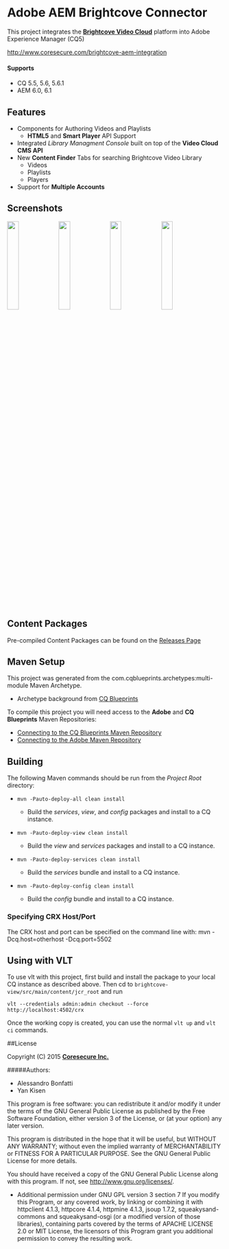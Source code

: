 Adobe AEM Brightcove Connector
==============================

This project integrates the **[Brightcove Video Cloud](http://docs.brightcove.com/en/video-cloud/ )** platform into Adobe Experience Manager (CQ5)

<http://www.coresecure.com/brightcove-aem-integration>
#### Supports
 - CQ 5.5, 5.6, 5.6.1
 - AEM 6.0, 6.1

## Features
- Components for Authoring Videos and Playlists
   - **HTML5** and **Smart Player** API Support
- Integrated *Library Managment Console* built on top of the **Video Cloud CMS API**
- New **Content Finder** Tabs for searching Brightcove Video Library
   - Videos
   - Playlists
   - Players
- Support for **Multiple Accounts**

## Screenshots
<img src="https://cloud.githubusercontent.com/assets/1116995/11013626/17a9f018-84e3-11e5-8038-b7541751af06.png" width="23%"></img> 
<img src="https://cloud.githubusercontent.com/assets/1116995/11013713/48651914-84e6-11e5-8b25-6e203168726c.png" width="23%"></img>
<img src="https://cloud.githubusercontent.com/assets/1116995/11013720/7d8310f6-84e6-11e5-9eb0-d44041e4d73b.png" width="23%"></img>
<img src="https://cloud.githubusercontent.com/assets/1116995/11013721/852384ee-84e6-11e5-9fae-1ec0a69266a9.png" width="23%" class="player"></img> 

## Content Packages

Pre-compiled Content Packages can be found on the [Releases Page](https://github.com/coresecure/Adobe-CQ5-Brightcove-Connector/releases)

## Maven Setup

This project was generated from the com.cqblueprints.archetypes:multi-module Maven Archetype.
- Archetype background from [CQ Blueprints](http://www.cqblueprints.com/setup/maven.html)

To compile this project you will need access to the **Adobe** and **CQ Blueprints** Maven Repositories:
- [Connecting to the CQ Blueprints Maven Repository](http://www.cqblueprints.com/setup/cqmavenrepo.html)
- [Connecting to the Adobe Maven Repository](http://www.cqblueprints.com/setup/adobemavenrepo.html)


## Building

The following Maven commands should be run from the *Project Root* directory:

- ``mvn -Pauto-deploy-all clean install``
   - Build the *services*, *view*, and *config* packages and install to a CQ instance.

- ``mvn -Pauto-deploy-view clean install``
   - Build the *view* and *services* packages and install to a CQ instance.

- ``mvn -Pauto-deploy-services clean install``
   - Build the *services* bundle and install to a CQ instance.

- ``mvn -Pauto-deploy-config clean install``
   - Build the *config* bundle and install to a CQ instance.


### Specifying CRX Host/Port

The CRX host and port can be specified on the command line with:
mvn -Dcq.host=otherhost -Dcq.port=5502 <goals>

## Using with VLT

To use vlt with this project, first build and install the package to your local CQ instance as described above. Then cd to `brightcove-view/src/main/content/jcr_root` and run

    vlt --credentials admin:admin checkout --force http://localhost:4502/crx

Once the working copy is created, you can use the normal ``vlt up`` and ``vlt ci`` commands.


##License

Copyright (C) 2015 **[Coresecure Inc.](https://www.coresecure.com)**

#####Authors:    
   - Alessandro Bonfatti
   - Yan Kisen

This program is free software: you can redistribute it and/or modify
it under the terms of the GNU General Public License as published by
the Free Software Foundation, either version 3 of the License, or
(at your option) any later version.

This program is distributed in the hope that it will be useful,
but WITHOUT ANY WARRANTY; without even the implied warranty of
MERCHANTABILITY or FITNESS FOR A PARTICULAR PURPOSE.  See the
GNU General Public License for more details.

You should have received a copy of the GNU General Public License
along with this program.  If not, see <http://www.gnu.org/licenses/>.

- Additional permission under GNU GPL version 3 section 7
If you modify this Program, or any covered work, by linking or combining
it with httpclient 4.1.3, httpcore 4.1.4, httpmine 4.1.3, jsoup 1.7.2,
squeakysand-commons and squeakysand-osgi (or a modified version of those
libraries), containing parts covered by the terms of APACHE LICENSE 2.0 
or MIT License, the licensors of this Program grant you additional 
permission to convey the resulting work.


